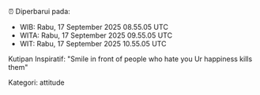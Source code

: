 ⏰ Diperbarui pada:
- WIB: Rabu, 17 September 2025 08.55.05 UTC
- WITA: Rabu, 17 September 2025 09.55.05 UTC
- WIT: Rabu, 17 September 2025 10.55.05 UTC

Kutipan Inspiratif:
"Smile in front of people who hate you Ur happiness kills them"


Kategori: attitude

